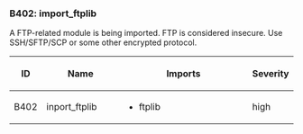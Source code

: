 ### B402: import\_ftplib

A FTP-related module is being imported. FTP is considered insecure. Use
SSH/SFTP/SCP or some other encrypted protocol.

<table>
<colgroup>
<col style="width: 8%" />
<col style="width: 28%" />
<col style="width: 49%" />
<col style="width: 15%" />
</colgroup>
<thead>
<tr class="header">
<th><p>ID</p></th>
<th><p>Name</p></th>
<th><p>Imports</p></th>
<th><p>Severity</p></th>
</tr>
</thead>
<tbody>
<tr class="odd">
<td><p>B402</p></td>
<td><p>inport_ftplib</p></td>
<td><ul>
<li><p>ftplib</p></li>
</ul></td>
<td><p>high</p></td>
</tr>
</tbody>
</table>
